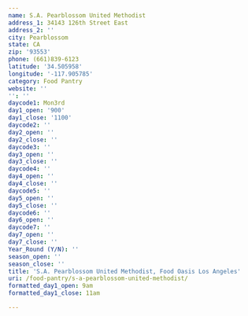 ```yaml
---
name: S.A. Pearblossom United Methodist
address_1: 34143 126th Street East
address_2: ''
city: Pearblossom
state: CA
zip: '93553'
phone: (661)839-6123
latitude: '34.505958'
longitude: '-117.905785'
category: Food Pantry
website: ''
'': ''
daycode1: Mon3rd
day1_open: '900'
day1_close: '1100'
daycode2: ''
day2_open: ''
day2_close: ''
daycode3: ''
day3_open: ''
day3_close: ''
daycode4: ''
day4_open: ''
day4_close: ''
daycode5: ''
day5_open: ''
day5_close: ''
daycode6: ''
day6_open: ''
daycode7: ''
day7_open: ''
day7_close: ''
Year_Round (Y/N): ''
season_open: ''
season_close: ''
title: 'S.A. Pearblossom United Methodist, Food Oasis Los Angeles'
uri: /food-pantry/s-a-pearblossom-united-methodist/
formatted_day1_open: 9am
formatted_day1_close: 11am

---
```


